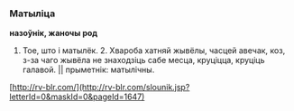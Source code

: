 ### Матыліца
**назоўнік, жаночы род**

1. Тое, што і матылёк. 2. Хвароба хатняй жывёлы, часцей авечак, коз, з-за чаго жывёла не знаходзіць сабе месца, круціцца, круціць галавой. || прыметнік: матылічны.

<a rel="author">[http://rv-blr.com/](http://rv-blr.com/slounik.jsp?letterId=0&maskId=0&pageId=1647)</a>
